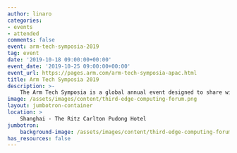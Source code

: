 ```yaml
---
author: linaro
categories:
- events
- attended
comments: false
event: arm-tech-symposia-2019
tag: event
date: '2019-10-18 09:00:00+00:00'
event_date: '2019-10-25 09:00:00+00:00'
event_url: https://pages.arm.com/arm-tech-symposia-apac.html
title: Arm Tech Symposia 2019
description: >-
    The Arm Tech Symposia is a global annual event designed to share with audience the first-hand market observation, the latest Arm technology roadmap, the up-to-date diverse Arm based devices and applications. This is also a platform where partners from over 1,000 Arm Community and ecosystem gather together demonstrating their products & solutions based on Arm, exchanging market intelligence and tackling the challenges.
image: /assets/images/content/third-edge-computing-forum.png
layout: jumbotron-container
location: >
    Shanghai - The Ritz Carlton Pudong Hotel
jumbotron:
    background-image: /assets/images/content/third-edge-computing-forum.png
has_resources: false
---
```

